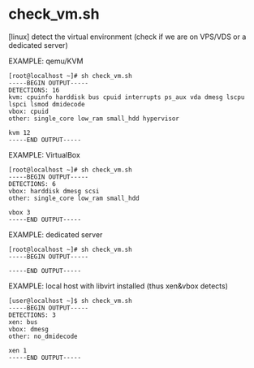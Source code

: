 # check_vm.sh
[linux] detect the virtual environment (check if we are on VPS/VDS or a dedicated server)

EXAMPLE: qemu/KVM

```
[root@localhost ~]# sh check_vm.sh
-----BEGIN OUTPUT-----
DETECTIONS: 16
kvm: cpuinfo harddisk bus cpuid interrupts ps_aux vda dmesg lscpu lspci lsmod dmidecode
vbox: cpuid 
other: single_core low_ram small_hdd hypervisor 

kvm 12
-----END OUTPUT-----
```

EXAMPLE: VirtualBox

```
[root@localhost ~]# sh check_vm.sh
-----BEGIN OUTPUT-----
DETECTIONS: 6
vbox: harddisk dmesg scsi
other: single_core low_ram small_hdd 

vbox 3
-----END OUTPUT-----

```

EXAMPLE: dedicated server

```
[root@localhost ~]# sh check_vm.sh 
-----BEGIN OUTPUT-----

-----END OUTPUT-----
```

EXAMPLE: local host with libvirt installed (thus xen&vbox detects)
```
[user@localhost ~]$ sh check_vm.sh  
-----BEGIN OUTPUT-----
DETECTIONS: 3
xen: bus 
vbox: dmesg 
other: no_dmidecode 

xen 1
-----END OUTPUT-----
```

